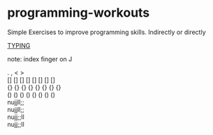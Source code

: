 # programming-workouts
Simple Exercises to improve programming skills. Indirectly or directly

[TYPING](http://www.keybr.com/practice)  


note: index finger on J  
  
  . , < >   
  [] [] [] [] [] [] [] []  
  {} {} {} {} {} {} {} {}  
  () () () () () () () ()  
  nujjll;;  
  nujjll;;  
  nujj;;ll  
  nujj;;ll  
